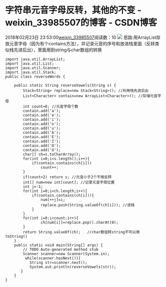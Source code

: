 # 字符串元音字母反转，其他的不变 - weixin_33985507的博客 - CSDN博客
2018年02月23日 23:53:00[weixin_33985507](https://me.csdn.net/weixin_33985507)阅读数：10
![](https://images2018.cnblogs.com/blog/932056/201802/932056-20180223235810387-1165524087.png)
思路:用ArrayList存放元音字母（因为有个contains方法），并记录元音的序号和放进栈里面（反转类似栈先进后出），里面用到string与char数组的转换
```
import java.util.ArrayList;
import java.util.List;
import java.util.Scanner;
import java.util.Stack;
public class reverseWords {
   
    public static String reverseVowels(String s) {
        Stack<String> replace=new Stack<String>(); //利用栈先进后出
        List<Character> contain=new ArrayList<Character>(); //存储元音字母
        int count=0; //元音字母个数
        contain.add('a');
        contain.add('e');
        contain.add('i');
        contain.add('o');
        contain.add('u');
        contain.add('A');
        contain.add('E');
        contain.add('I');
        contain.add('O');
        contain.add('U');
        char[] ch=s.toCharArray();
        for(int i=0;i<s.length();i++){
            if(contain.contains(ch[i]))
                count++;
        }
        if(count<2) return s; //元音小于2个不用反转
        int[] num=new int[count]; //记录元音字母位置
        int j=-1;
        for(int i=0;i<ch.length;i++){
            if(contain.contains(ch[i])){
                num[++j]=i;
                replace.push(String.valueOf(ch[i])); //进栈
            }   
        }
        for(int i=0;i<count;i++){
                ch[num[i]]=replace.pop().charAt(0);
        }
        return String.valueOf(ch);   //char数组转string不可以用toString() 
    }
    public static void main(String[] args) {
        // TODO Auto-generated method stub
        Scanner scanner=new Scanner(System.in);
         while(scanner.hasNext()){
           String str=scanner.next();
           System.out.println(reverseVowels(str));
       }
    }
}
```
